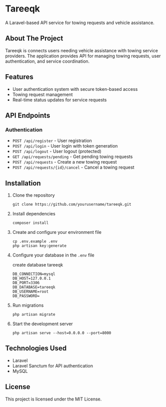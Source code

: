 # Tareeqk

A Laravel-based API service for towing requests and vehicle assistance.

## About The Project

Tareeqk is connects users needing vehicle assistance with towing service providers. The application provides API for managing towing requests, user authentication, and service coordination.

## Features

-   User authentication system with secure token-based access
-   Towing request management
-   Real-time status updates for service requests

## API Endpoints

### Authentication

-   `POST /api/register` - User registration
-   `POST /api/login` - User login with token generation
-   `POST /api/logout` - User logout (protected)
-   `GET /api/requests/pending` - Get pending towing requests
-   `POST /api/requests` - Create a new towing request
-   `POST /api/requests/{id}/cancel` - Cancel a towing request

## Installation

1. Clone the repository

    ```
    git clone https://github.com/yourusername/tareeqk.git
    ```

2. Install dependencies

    ```
    composer install
    ```

3. Create and configure your environment file

    ```
    cp .env.example .env
    php artisan key:generate
    ```

4. Configure your database in the `.env` file

    create database tareeqk

    ```
    DB_CONNECTION=mysql
    DB_HOST=127.0.0.1
    DB_PORT=3306
    DB_DATABASE=tareeqk
    DB_USERNAME=root
    DB_PASSWORD=
    ```

5. Run migrations

    ```
    php artisan migrate
    ```

6. Start the development server
    ```
    php artisan serve --host=0.0.0.0 --port=8000
    ```

## Technologies Used

-   Laravel
-   Laravel Sanctum for API authentication
-   MySQL

## License

This project is licensed under the MIT License.
